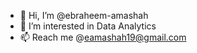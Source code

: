 - 👋 Hi, I’m @ebraheem-amashah
- 👀 I’m interested in Data Analytics
- 📫 Reach me @eamashah19@gmail.com

<!---
ebraheem-amashah/ebraheem-amashah is a ✨ special ✨ repository because its `README.md` (this file) appears on your GitHub profile.
You can click the Preview link to take a look at your changes.
--->
